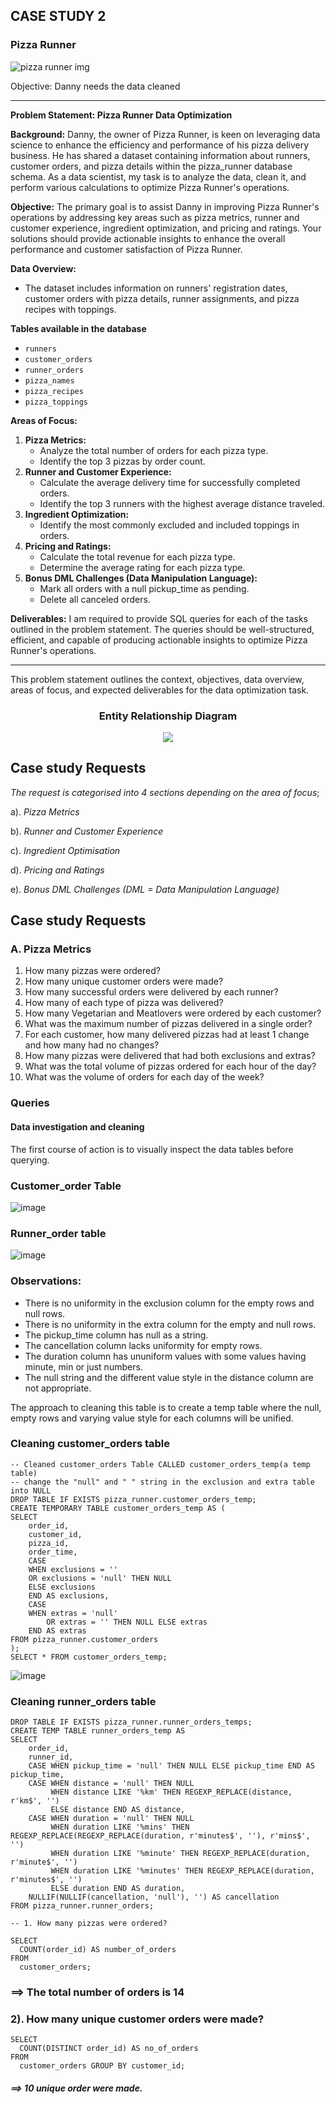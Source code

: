 ## CASE STUDY 2

### Pizza Runner
![pizza runner img](https://github.com/Echooed/8-weeks-sql-challenge/assets/91009365/a27f1d6a-c5a6-44b6-ab1d-4ae128286ca7)


Objective: Danny needs the data cleaned

---

**Problem Statement: Pizza Runner Data Optimization**

**Background:**
Danny, the owner of Pizza Runner, is keen on leveraging data science to enhance the efficiency and performance of his pizza delivery business. He has shared a dataset containing information about runners, customer orders, and pizza details within the pizza_runner database schema. As a data scientist, my task is to analyze the data, clean it, and perform various calculations to optimize Pizza Runner's operations.

**Objective:**
The primary goal is to assist Danny in improving Pizza Runner's operations by addressing key areas such as pizza metrics, runner and customer experience, ingredient optimization, and pricing and ratings. Your solutions should provide actionable insights to enhance the overall performance and customer satisfaction of Pizza Runner.

**Data Overview:**

- The dataset includes information on runners' registration dates, customer orders with pizza details, runner assignments, and pizza recipes with toppings.

**Tables available in the database**
- `runners`
- `customer_orders`
- `runner_orders`
- `pizza_names`
- `pizza_recipes`
- `pizza_toppings`

**Areas of Focus:**

1. **Pizza Metrics:**
    - Analyze the total number of orders for each pizza type.
    - Identify the top 3 pizzas by order count.
2. **Runner and Customer Experience:**
    - Calculate the average delivery time for successfully completed orders.
    - Identify the top 3 runners with the highest average distance traveled.
3. **Ingredient Optimization:**
    - Identify the most commonly excluded and included toppings in orders.
4. **Pricing and Ratings:**
    - Calculate the total revenue for each pizza type.
    - Determine the average rating for each pizza type.
5. **Bonus DML Challenges (Data Manipulation Language):**
    - Mark all orders with a null pickup_time as pending.
    - Delete all canceled orders.

**Deliverables:**
I am required to provide SQL queries for each of the tasks outlined in the problem statement. The queries should be well-structured, efficient, and capable of producing actionable insights to optimize Pizza Runner's operations.

---

This problem statement outlines the context, objectives, data overview, areas of focus, and expected deliverables for the data optimization task.

<div align="center">

### **Entity Relationship Diagram**

</div>

<p align="center">
<img src="https://github.com/Echooed/8-weeks-sql-challenge/assets/91009365/b4deeed1-4987-49d4-95ad-e52c9e92ae7f"/>
</p>

    
## Case study Requests
_The request is categorised into 4 sections depending on the area of focus_;

a). *Pizza Metrics*

b). *Runner and Customer Experience*

c). *Ingredient Optimisation*

d). *Pricing and Ratings*

e). *Bonus DML Challenges (DML = Data Manipulation Language)*

## Case study Requests


### A. Pizza Metrics

1. How many pizzas were ordered?
2. How many unique customer orders were made?
3. How many successful orders were delivered by each runner?
4. How many of each type of pizza was delivered?
5. How many Vegetarian and Meatlovers were ordered by each customer?
6. What was the maximum number of pizzas delivered in a single order?
7. For each customer, how many delivered pizzas had at least 1 change and how many had no changes?
8. How many pizzas were delivered that had both exclusions and extras?
9. What was the total volume of pizzas ordered for each hour of the day?
10. What was the volume of orders for each day of the week?

### Queries
#### Data investigation and cleaning
The first course of action is to visually inspect the data tables before querying.

### Customer_order Table
![image](https://github.com/Echooed/8-weeks-sql-challenge/assets/91009365/142fac44-21ec-4804-b5d8-7bb740548f9c)

### Runner_order table
![image](https://github.com/Echooed/8-weeks-sql-challenge/assets/91009365/f5b1fffe-3c63-4aff-a6e1-ec8d221d0f4f)

### Observations:
* There is no uniformity in the exclusion column for the empty rows and null rows.
* There is no uniformity in the extra column for the empty and null rows.
* The pickup_time column has null as a string.
* The cancellation column lacks uniformity for empty rows.
* The duration column has ununiform values with some values having minute, min or just numbers.
* The null string and the different value style in the distance column are not appropriate.


The approach to cleaning this table is to create a temp table where the null, empty rows and varying value style for each columns will be unified.

### Cleaning customer_orders table
``` mysql
-- Cleaned customer_orders Table CALLED customer_orders_temp(a temp table)
-- change the "null" and " " string in the exclusion and extra table into NULL
DROP TABLE IF EXISTS pizza_runner.customer_orders_temp; 
CREATE TEMPORARY TABLE customer_orders_temp AS (
SELECT
    order_id,
    customer_id,
    pizza_id,
    order_time,
    CASE
	WHEN exclusions = ''
	OR exclusions = 'null' THEN NULL
	ELSE exclusions
    END AS exclusions,
    CASE
	WHEN extras = 'null'
        OR extras = '' THEN NULL ELSE extras
    END AS extras
FROM pizza_runner.customer_orders 
);
SELECT * FROM customer_orders_temp;
```

![image](https://github.com/Echooed/8-weeks-sql-challenge/assets/91009365/df5772b2-0beb-44e5-9d0a-02600a9ce7e0)

### Cleaning runner_orders table

``` mysql
DROP TABLE IF EXISTS pizza_runner.runner_orders_temps;
CREATE TEMP TABLE runner_orders_temp AS
SELECT 
    order_id, 
    runner_id,
    CASE WHEN pickup_time = 'null' THEN NULL ELSE pickup_time END AS pickup_time,
    CASE WHEN distance = 'null' THEN NULL 
         WHEN distance LIKE '%km' THEN REGEXP_REPLACE(distance, r'km$', '')
         ELSE distance END AS distance,
    CASE WHEN duration = 'null' THEN NULL 
         WHEN duration LIKE '%mins' THEN REGEXP_REPLACE(REGEXP_REPLACE(duration, r'minutes$', ''), r'mins$', '')
         WHEN duration LIKE '%minute' THEN REGEXP_REPLACE(duration, r'minute$', '')
         WHEN duration LIKE '%minutes' THEN REGEXP_REPLACE(duration, r'minutes$', '')
         ELSE duration END AS duration,
    NULLIF(NULLIF(cancellation, 'null'), '') AS cancellation
FROM pizza_runner.runner_orders;
```



``` mysql
-- 1. How many pizzas were ordered?

SELECT
  COUNT(order_id) AS number_of_orders
FROM
  customer_orders;
```
### ==> The total number  of orders is 14


### 2). How many unique customer orders were made?
``` mysql
SELECT
  COUNT(DISTINCT order_id) AS no_of_orders
FROM
  customer_orders GROUP BY customer_id;

```
##### ==> 10 unique order were made.


